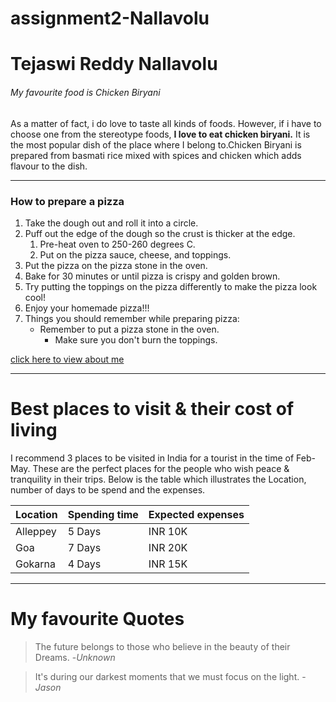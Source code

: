 # assignment2-Nallavolu
# Tejaswi Reddy Nallavolu
###### My favourite food is Chicken Biryani
As a matter of fact, i do love to taste all kinds of foods. However, if i have to choose one from the stereotype foods, **I love to eat chicken biryani.** It is the most popular dish of the place where I belong to.Chicken Biryani is prepared from basmati rice mixed with spices and chicken which adds flavour to the dish.

----

### How to prepare a pizza
1. Take the dough out and roll it into a circle.
2. Puff out the edge of the dough so the crust is thicker at the edge.
    1. Pre-heat oven to 250-260 degrees C.
    2. Put on the pizza sauce, cheese, and toppings.
3. Put the pizza on the pizza stone in the oven.
4. Bake for 30 minutes or until pizza is crispy and golden brown.
5. Try putting the toppings on the pizza differently to make the pizza look cool!
6. Enjoy your homemade pizza!!!    
7. Things you should remember while preparing pizza:
    * Remember to put a pizza stone in the oven.
      * Make sure you don't burn the toppings.


[click here to view about me](AboutMe.md)

---------

# Best places to visit & their cost of living

I recommend 3 places to be visited in India for a tourist in the time of Feb-May. These are the perfect places for the people who wish peace & tranquility in their trips. Below is the table which illustrates the Location, number of days to be spend and the expenses.

| Location | Spending time | Expected expenses|
|----------|---------------|------------------|
| Alleppey | 5 Days        | INR 10K          |
| Goa      | 7 Days        | INR 20K          |
| Gokarna  | 4 Days        | INR 15K          |

--------

# My favourite Quotes

> The future belongs to those who believe in the beauty of their Dreams. -*Unknown*

> It's during our darkest moments that we must focus on the light. -*Jason*







